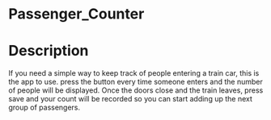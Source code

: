 # Passenger_Counter

# Description

If you need a simple way to keep track of people entering a train car, this is the app to use. press the button every time someone enters and the number of people will be displayed. Once the doors close and the train leaves, press save and your count will be recorded so you can start adding up the next group of passengers.
